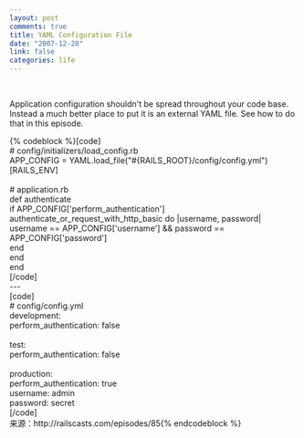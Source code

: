 ```yaml
--- 
layout: post
comments: true
title: YAML Configuration File
date: "2007-12-28"
link: false
categories: life
---
```

<p>&nbsp;</p>
<p>Application configuration shouldn't be spread throughout your code base. Instead a much better place to put it is an external YAML file. See how to do that in this episode.</p>
<div class="CodeRay">
<div class="code">
{% codeblock %}<span class="c">[code]<br /># config/initializers/load_config.rb</span><br /><span class="co">APP_CONFIG</span> = <span class="co">YAML</span>.load_file(<span class="s"><span class="dl">&quot;</span><span class="il"><span class="idl">#{</span><span class="co">RAILS_ROOT</span><span class="idl">}</span></span><span class="k">/config/config.yml</span><span class="dl">&quot;</span></span>)[<span class="co">RAILS_ENV</span>]<br /><br /><span class="c"># application.rb</span><br /><span class="r">def</span> <span class="fu">authenticate</span><br />  <span class="r">if</span> <span class="co">APP_CONFIG</span>[<span class="s"><span class="dl">'</span><span class="k">perform_authentication</span><span class="dl">'</span></span>]<br />    authenticate_or_request_with_http_basic <span class="r">do</span> |username, password|<br />      username == <span class="co">APP_CONFIG</span>[<span class="s"><span class="dl">'</span><span class="k">username</span><span class="dl">'</span></span>] &amp;&amp; password == <span class="co">APP_CONFIG</span>[<span class="s"><span class="dl">'</span><span class="k">password</span><span class="dl">'</span></span>]<br />    <span class="r">end</span><br />  <span class="r">end</span><br /><span class="r">end<br /></span><span class="c">[/code]</span><br /><span class="r">---<br /></span><span class="c">[code]</span><br /># config/config.yml<br />development:<br />  perform_authentication: false<br /><br />test:<br />  perform_authentication: false<br /><br />production:<br />  perform_authentication: true<br />  username: admin<br />  password: secret<br /><span class="c">[/code]</span><br />来源：http://railscasts.com/episodes/85{% endcodeblock %}
</div>
</div>
